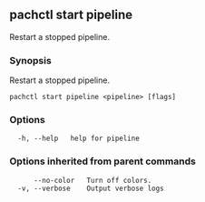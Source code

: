 ## pachctl start pipeline

Restart a stopped pipeline.

### Synopsis

Restart a stopped pipeline.

```
pachctl start pipeline <pipeline> [flags]
```

### Options

```
  -h, --help   help for pipeline
```

### Options inherited from parent commands

```
      --no-color   Turn off colors.
  -v, --verbose    Output verbose logs
```
